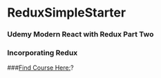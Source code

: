 # ReduxSimpleStarter

### Udemy Modern React with Redux Part Two
### Incorporating Redux
###[Find Course Here:](https://www.udemy.com/react-redux/)?
